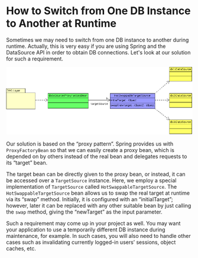 # How to Switch from One DB Instance to Another at Runtime

Sometimes we may need to switch from one DB instance to another during runtime. Actually, this is very easy if you are 
using Spring and the DataSource API in order to obtain DB connections. Let's look at our solution for such a requirement.

![](images/spring_hotswap.png)

Our solution is based on the “proxy pattern”. Spring provides us with `ProxyFactoryBean` so that we can easily create a 
proxy bean, which is depended on by others instead of the real bean and delegates requests to its “target” bean.

The target bean can be directly given to the proxy bean, or instead, it can be accessed over a `TargetSource` instance. 
Here, we employ a special implementation of `TargetSource` called `HotSwappableTargetSource`. The `HotSwappableTargetSource` 
bean allows us to swap the real target at runtime via its “swap” method. Initially, it is configured with an 
“initialTarget”; however, later it can be replaced with any other suitable bean by just calling the `swap` method, giving 
the “newTarget” as the input parameter.

Such a requirement may come up in your project as well. You may want your application to use a temporarily different DB 
instance during maintenance, for example. In such cases, you will also need to handle other cases such as invalidating 
currently logged-in users’ sessions, object caches, etc.
